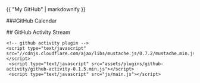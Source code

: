 <html>
    <head>
	    <!-- github calendar css -->
        <link rel="stylesheet" href="plugins/github-calendar/dist/github-calendar.css">
        <!-- github activity css -->    
        <link rel="stylesheet" href="//cdnjs.cloudflare.com/ajax/libs/octicons/2.0.2/octicons.min.css">
        <link rel="stylesheet" href="plugins/github-activity/github-activity-0.1.5.min.css">
    </head>
    <body>
        <div>
            {{ "My GitHub" | markdownify }}
        </div>
        <p>
           ###GitHub Calendar
         </p>
        <div id="github-graph" class="github-graph"></div><!--//github-graph-->
        <p>
            ##    GitHub Activity Stream 
        </p>                 
        <div id="ghfeed" class="ghfeed"></div><!--//ghfeed-->
        <!-- github calendar plugin -->
        
<script type="text/javascript" src="plugins/github-calendar/dist/github-calendar.min.js"></script>
    <!-- github activity plugin -->
    <script type="text/javascript" src="//cdnjs.cloudflare.com/ajax/libs/mustache.js/0.7.2/mustache.min.js"></script>
     <script type="text/javascript" src="assets/plugins/github-activity/github-activity-0.1.5.min.js"></script>
     <script type="text/javascript" src="js/main.js"></script> 
</body>
</html>

